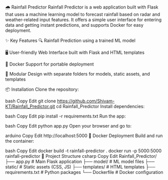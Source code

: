 🌧️ Rainfall Predictor
Rainfall Predictor is a web application built with Flask that uses a machine learning model to forecast rainfall based on radar and weather-related input features. It offers a simple user interface for entering data and getting instant predictions, and supports Docker for easy deployment.

✨ Key Features
🔍 Rainfall Prediction using a trained ML model

🖥️ User-friendly Web Interface built with Flask and HTML templates

🐳 Docker Support for portable deployment

🧠 Modular Design with separate folders for models, static assets, and templates

📦 Installation
Clone the repository:

bash
Copy
Edit
git clone https://github.com/Shivam-KT/Rainfall_Predictor.git
cd Rainfall_Predictor
Install dependencies:

bash
Copy
Edit
pip install -r requirements.txt
Run the app:

bash
Copy
Edit
python app.py
Open your browser and go to:

arduino
Copy
Edit
http://localhost:5000
🐳 Docker Deployment
Build and run the container:

bash
Copy
Edit
docker build -t rainfall-predictor .
docker run -p 5000:5000 rainfall-predictor
📁 Project Structure
csharp
Copy
Edit
Rainfall_Predictor/
├── app.py           # Main Flask application
├── model/           # ML model files
├── static/          # Static assets (CSS, JS)
├── templates/       # HTML templates
├── requirements.txt # Python packages
└── Dockerfile       # Docker configuration
